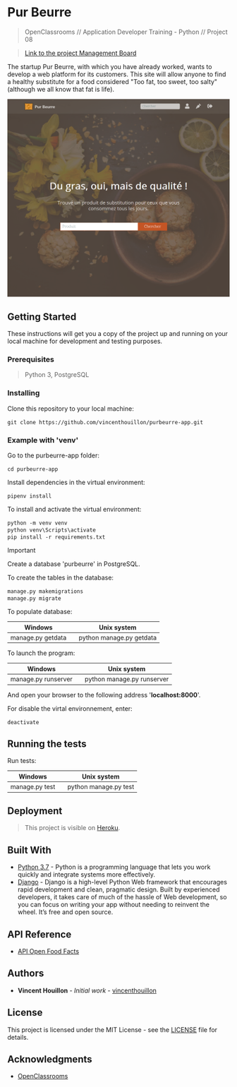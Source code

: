 # Pur Beurre

> OpenClassrooms // Application Developer Training - Python // Project 08

>  [Link to the project Management Board](https://github.com/vincenthouillon/purbeurre-app/projects/1)

The startup Pur Beurre, with which you have already worked, wants to develop a web platform for its customers. This site will allow anyone to find a healthy substitute for a food considered "Too fat, too sweet, too salty" (although we all know that fat is life).

![Screenshot](app/static/app/img/screenshot.png)

## Getting Started
These instructions will get you a copy of the project up and running on your local machine for development and testing purposes.

### Prerequisites

> Python 3, PostgreSQL

### Installing

Clone this repository to your local machine:
```console
git clone https://github.com/vincenthouillon/purbeurre-app.git
```

### Example with '**venv**'

Go to the purbeurre-app folder:

```console
cd purbeurre-app
```

Install dependencies in the virtual environment:

```console
pipenv install
```

To install and activate the virtual environment:
```console
python -m venv venv
python venv\Scripts\activate
pip install -r requirements.txt
```

> [!IMPORTANT]
> Create a database 'purbeurre' in PostgreSQL.

To create the tables in the database:
```console
manage.py makemigrations
manage.py migrate
```

To populate database:

| Windows           | | Unix system               |
|-------------------|-|---------------------------|
| manage.py getdata | | python manage.py getdata  |

To launch the program:

| Windows             | | Unix system                 |
|---------------------|-|-----------------------------|
| manage.py runserver | | python manage.py runserver  |

And open your browser to the following address '**localhost:8000**'.

For disable the virtal environnement, enter:
```console
deactivate
```

## Running the tests

Run tests:

| Windows        | | Unix system            |
|----------------|-|------------------------|
| manage.py test | | python manage.py test  |


## Deployment

> This project is visible on [Heroku](https://hv-purbeurre-app.herokuapp.com/).

## Built With

* [Python 3.7](https://www.python.org/) - Python is a programming language that lets you work quickly and integrate systems more effectively.
* [Django](https://www.djangoproject.com/) - Django is a high-level Python Web framework that encourages rapid development and clean, pragmatic design. Built by experienced developers, it takes care of much of the hassle of Web development, so you can focus on writing your app without needing to reinvent the wheel. It’s free and open source. 

## API Reference
* [API Open Food Facts](https://fr.openfoodfacts.org/data)


## Authors

* **Vincent Houillon** - *Initial work* - [vincenthouillon](https://github.com/vincenthouillon)

## License

This project is licensed under the MIT License - see the [LICENSE](LICENSE) file for details.

## Acknowledgments

* [OpenClassrooms](https://openclassrooms.com)
